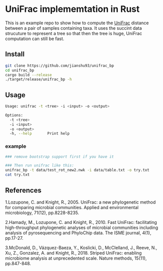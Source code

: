 # UniFrac implememtation in Rust

This is an example repo to show how to compute the [UniFrac](https://en.wikipedia.org/wiki/UniFrac) distance between a pair of samples containing taxa. 
It uses the succint data strucuture to represent a tree so that then the tree is huge, UniFrac computation can still be fast.

## Install
```bash
git clone https://github.com/jianshu93/unifrac_bp
cd unifrac_bp
cargo build --release
./target/release/unifrac_bp -h
```

## Usage 
```bash
Usage: unifrac -t <tree> -i <input> -o <output>

Options:
  -t <tree>        
  -i <input>       
  -o <output>      
  -h, --help       Print help
```

### example
```bash
### remove bootstrap support first if you have it

### Then run unifrac like this:
unifrac_bp -t data/test_rot_new2.nwk -i data/table.txt -o try.txt
cat try.txt
```

## References
1.Lozupone, C. and Knight, R., 2005. UniFrac: a new phylogenetic method for comparing microbial communities. Applied and environmental microbiology, 71(12), pp.8228-8235.

2.Hamady, M., Lozupone, C. and Knight, R., 2010. Fast UniFrac: facilitating high-throughput phylogenetic analyses of microbial communities including analysis of pyrosequencing and PhyloChip data. The ISME journal, 4(1), pp.17-27.

3.McDonald, D., Vázquez-Baeza, Y., Koslicki, D., McClelland, J., Reeve, N., Xu, Z., Gonzalez, A. and Knight, R., 2018. Striped UniFrac: enabling microbiome analysis at unprecedented scale. Nature methods, 15(11), pp.847-848.
